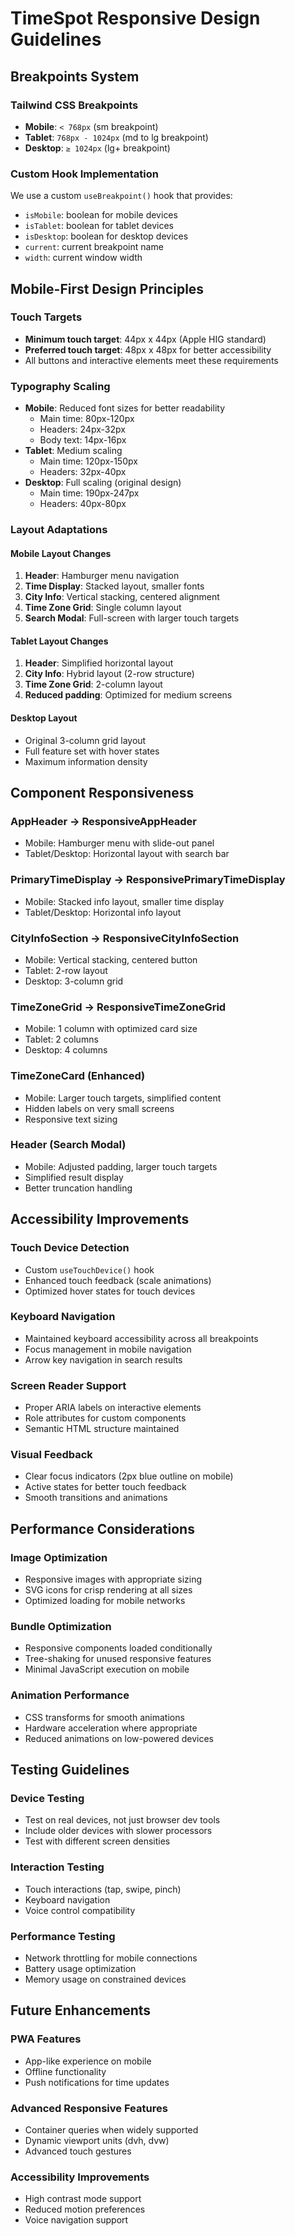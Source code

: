 # TimeSpot Responsive Design Guidelines

## Breakpoints System

### Tailwind CSS Breakpoints
- **Mobile**: `< 768px` (sm breakpoint)
- **Tablet**: `768px - 1024px` (md to lg breakpoint) 
- **Desktop**: `≥ 1024px` (lg+ breakpoint)

### Custom Hook Implementation
We use a custom `useBreakpoint()` hook that provides:
- `isMobile`: boolean for mobile devices
- `isTablet`: boolean for tablet devices  
- `isDesktop`: boolean for desktop devices
- `current`: current breakpoint name
- `width`: current window width

## Mobile-First Design Principles

### Touch Targets
- **Minimum touch target**: 44px x 44px (Apple HIG standard)
- **Preferred touch target**: 48px x 48px for better accessibility
- All buttons and interactive elements meet these requirements

### Typography Scaling
- **Mobile**: Reduced font sizes for better readability
  - Main time: 80px-120px
  - Headers: 24px-32px 
  - Body text: 14px-16px
- **Tablet**: Medium scaling
  - Main time: 120px-150px
  - Headers: 32px-40px
- **Desktop**: Full scaling (original design)
  - Main time: 190px-247px
  - Headers: 40px-80px

### Layout Adaptations

#### Mobile Layout Changes
1. **Header**: Hamburger menu navigation
2. **Time Display**: Stacked layout, smaller fonts
3. **City Info**: Vertical stacking, centered alignment
4. **Time Zone Grid**: Single column layout
5. **Search Modal**: Full-screen with larger touch targets

#### Tablet Layout Changes  
1. **Header**: Simplified horizontal layout
2. **City Info**: Hybrid layout (2-row structure)
3. **Time Zone Grid**: 2-column layout
4. **Reduced padding**: Optimized for medium screens

#### Desktop Layout
- Original 3-column grid layout
- Full feature set with hover states
- Maximum information density

## Component Responsiveness

### AppHeader → ResponsiveAppHeader
- Mobile: Hamburger menu with slide-out panel
- Tablet/Desktop: Horizontal layout with search bar

### PrimaryTimeDisplay → ResponsivePrimaryTimeDisplay  
- Mobile: Stacked info layout, smaller time display
- Tablet/Desktop: Horizontal info layout

### CityInfoSection → ResponsiveCityInfoSection
- Mobile: Vertical stacking, centered button
- Tablet: 2-row layout
- Desktop: 3-column grid

### TimeZoneGrid → ResponsiveTimeZoneGrid
- Mobile: 1 column with optimized card size
- Tablet: 2 columns  
- Desktop: 4 columns

### TimeZoneCard (Enhanced)
- Mobile: Larger touch targets, simplified content
- Hidden labels on very small screens
- Responsive text sizing

### Header (Search Modal)
- Mobile: Adjusted padding, larger touch targets
- Simplified result display
- Better truncation handling

## Accessibility Improvements

### Touch Device Detection
- Custom `useTouchDevice()` hook
- Enhanced touch feedback (scale animations)
- Optimized hover states for touch devices

### Keyboard Navigation
- Maintained keyboard accessibility across all breakpoints
- Focus management in mobile navigation
- Arrow key navigation in search results

### Screen Reader Support
- Proper ARIA labels on interactive elements
- Role attributes for custom components
- Semantic HTML structure maintained

### Visual Feedback
- Clear focus indicators (2px blue outline on mobile)
- Active states for better touch feedback
- Smooth transitions and animations

## Performance Considerations

### Image Optimization
- Responsive images with appropriate sizing
- SVG icons for crisp rendering at all sizes
- Optimized loading for mobile networks

### Bundle Optimization
- Responsive components loaded conditionally
- Tree-shaking for unused responsive features
- Minimal JavaScript execution on mobile

### Animation Performance
- CSS transforms for smooth animations
- Hardware acceleration where appropriate
- Reduced animations on low-powered devices

## Testing Guidelines

### Device Testing
- Test on real devices, not just browser dev tools
- Include older devices with slower processors
- Test with different screen densities

### Interaction Testing
- Touch interactions (tap, swipe, pinch)
- Keyboard navigation
- Voice control compatibility

### Performance Testing
- Network throttling for mobile connections
- Battery usage optimization
- Memory usage on constrained devices

## Future Enhancements

### PWA Features
- App-like experience on mobile
- Offline functionality
- Push notifications for time updates

### Advanced Responsive Features
- Container queries when widely supported
- Dynamic viewport units (dvh, dvw)
- Advanced touch gestures

### Accessibility Improvements
- High contrast mode support
- Reduced motion preferences
- Voice navigation support